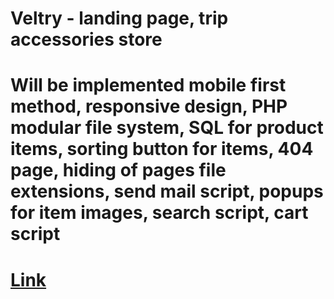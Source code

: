# Veltry - landing page, trip accessories store
# Will be implemented mobile first method, responsive design, PHP modular file system, SQL for product items, sorting button for items, 404 page, hiding of pages file extensions, send mail script, popups for item images, search script, cart script
# [Link](https://veltry.site "Link")